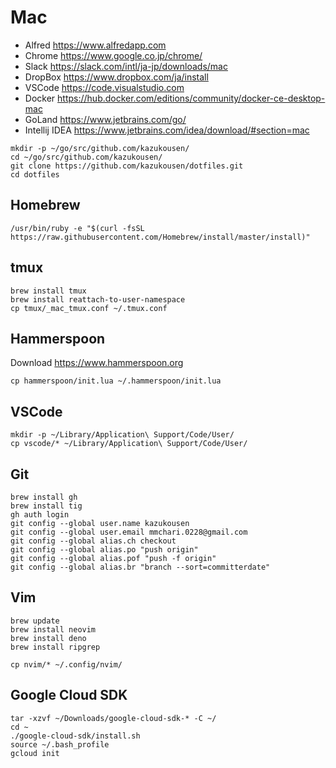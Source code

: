 
# Mac

- Alfred https://www.alfredapp.com
- Chrome https://www.google.co.jp/chrome/
- Slack https://slack.com/intl/ja-jp/downloads/mac
- DropBox https://www.dropbox.com/ja/install
- VSCode https://code.visualstudio.com
- Docker https://hub.docker.com/editions/community/docker-ce-desktop-mac
- GoLand https://www.jetbrains.com/go/
- Intellij IDEA https://www.jetbrains.com/idea/download/#section=mac

```console
mkdir -p ~/go/src/github.com/kazukousen/
cd ~/go/src/github.com/kazukousen/
git clone https://github.com/kazukousen/dotfiles.git
cd dotfiles
```

## Homebrew

```console
/usr/bin/ruby -e "$(curl -fsSL https://raw.githubusercontent.com/Homebrew/install/master/install)"
```

## tmux

```console
brew install tmux
brew install reattach-to-user-namespace
cp tmux/_mac_tmux.conf ~/.tmux.conf
```

## Hammerspoon

Download https://www.hammerspoon.org

```console
cp hammerspoon/init.lua ~/.hammerspoon/init.lua
```

## VSCode

```console
mkdir -p ~/Library/Application\ Support/Code/User/
cp vscode/* ~/Library/Application\ Support/Code/User/
```

## Git

```console
brew install gh
brew install tig
gh auth login
git config --global user.name kazukousen
git config --global user.email mmchari.0228@gmail.com
git config --global alias.ch checkout
git config --global alias.po "push origin"
git config --global alias.pof "push -f origin"
git config --global alias.br "branch --sort=committerdate"
```

## Vim

```console
brew update
brew install neovim
brew install deno
brew install ripgrep
```

```console
cp nvim/* ~/.config/nvim/
```

## Google Cloud SDK

```console
tar -xzvf ~/Downloads/google-cloud-sdk-* -C ~/
cd ~
./google-cloud-sdk/install.sh
source ~/.bash_profile
gcloud init
```
